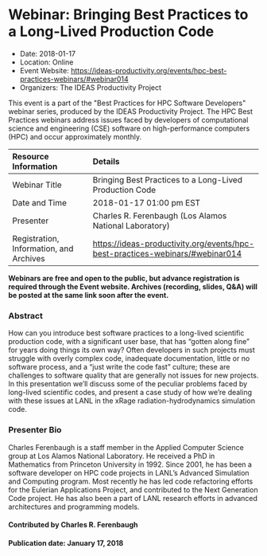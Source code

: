 













			   

<!-- Note: this label does NOT include the trailing colon -->





# Webinar: Bringing Best Practices to  a Long-Lived Production Code

- Date: 2018-01-17
- Location: Online
- Event Website: https://ideas-productivity.org/events/hpc-best-practices-webinars/#webinar014
- Organizers: The IDEAS Productivity Project
			   
This event is a part of the "Best Practices for HPC Software
Developers" webinar series, produced by the IDEAS Productivity
Project. The HPC Best Practices webinars address issues faced by
developers of computational science and engineering (CSE) software on
high-performance computers (HPC) and occur approximately monthly.

Resource Information | Details
:--- | :---			   
Webinar Title | Bringing Best Practices to  a Long-Lived Production Code
Date and Time | 2018-01-17 01:00 pm EST
Presenter | Charles R. Ferenbaugh (Los Alamos National Laboratory)
Registration, Information, and Archives | 	<https://ideas-productivity.org/events/hpc-best-practices-webinars/#webinar014>	   

**Webinars are free and open to the public, but advance registration is required through the Event website. Archives (recording, slides, Q&A) will be posted at the same link soon after the event.**

### Abstract
<p>How can you introduce best software practices to a long-lived
scientific production code, with a significant user base, that has
“gotten along fine” for years doing things its own way? Often
developers in such projects must struggle with overly complex code,
inadequate documentation, little or no software process, and a “just
write the code fast” culture; these are challenges to software quality
that are generally not issues for new projects. In this presentation
we’ll discuss some of the peculiar problems faced by long-lived
scientific codes, and present a case study of how we’re dealing with
these issues at LANL in the xRage radiation-hydrodynamics simulation
code.</p>



### Presenter Bio
<p>Charles Ferenbaugh is a staff member in the
Applied Computer Science group at Los Alamos National Laboratory. He
received a PhD in Mathematics from Princeton University in 1992. Since
2001, he has been a software developer on HPC code projects in LANL&#8217;s
Advanced Simulation and Computing program. Most recently he has led
code refactoring efforts for the Eulerian Applications Project, and
contributed to the Next Generation Code project. He has also been a
part of LANL research efforts in advanced architectures and
programming models.</p>

    

#### Contributed by Charles R. Ferenbaugh

#### Publication date: January 17, 2018

<!---
Publish: yes
Categories: skills
Topics: online learning
Level: 2
Prerequisites: default
Aggregate: none
--->






